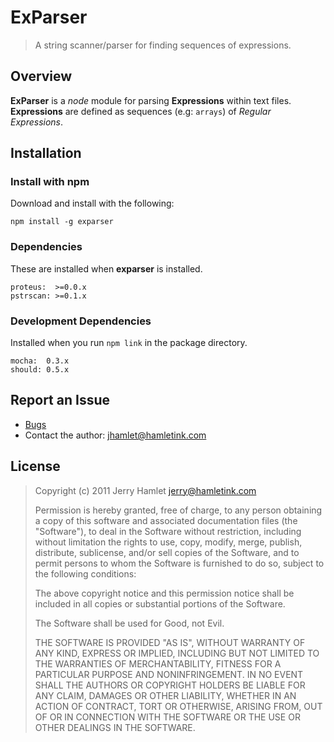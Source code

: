 
ExParser
====

> A string scanner/parser for finding sequences of expressions.


Overview
--------

**ExParser** is a  _node_ module for parsing **Expressions** within text files. **Expressions** are defined as sequences (e.g: `arrays`) of _Regular Expressions_.

Installation
------------

### Install with npm

Download and install with the following:

~~~
npm install -g exparser
~~~


### Dependencies ###

These are installed when **exparser** is installed.

~~~
proteus:  >=0.0.x
pstrscan: >=0.1.x
~~~


### Development Dependencies ###

Installed when you run `npm link` in the package directory.

~~~
mocha:  0.3.x
should: 0.5.x
~~~


Report an Issue
---------------

* [Bugs](http://github.com/jhamlet/node-exparser/issues)
* Contact the author: <jhamlet@hamletink.com>


License
-------

> Copyright (c) 2011 Jerry Hamlet <jerry@hamletink.com>
> 
> Permission is hereby granted, free of charge, to any person
> obtaining a copy of this software and associated documentation
> files (the "Software"), to deal in the Software without
> restriction, including without limitation the rights to use,
> copy, modify, merge, publish, distribute, sublicense, and/or sell
> copies of the Software, and to permit persons to whom the
> Software is furnished to do so, subject to the following
> conditions:
> 
> The above copyright notice and this permission notice shall be
> included in all copies or substantial portions of the Software.
> 
> The Software shall be used for Good, not Evil.
> 
> THE SOFTWARE IS PROVIDED "AS IS", WITHOUT WARRANTY OF ANY KIND,
> EXPRESS OR IMPLIED, INCLUDING BUT NOT LIMITED TO THE WARRANTIES
> OF MERCHANTABILITY, FITNESS FOR A PARTICULAR PURPOSE AND
> NONINFRINGEMENT. IN NO EVENT SHALL THE AUTHORS OR COPYRIGHT
> HOLDERS BE LIABLE FOR ANY CLAIM, DAMAGES OR OTHER LIABILITY,
> WHETHER IN AN ACTION OF CONTRACT, TORT OR OTHERWISE, ARISING
> FROM, OUT OF OR IN CONNECTION WITH THE SOFTWARE OR THE USE OR
> OTHER DEALINGS IN THE SOFTWARE.

